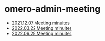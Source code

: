 # omero-admin-meeting

* [2021.12.07 Meeting minuites](https://github.com/DrKenHo-crick/omero-admin-meeting/blob/main/omero-admin-meeting-20211207.md)
* [2022.03.22 Meeting minuites](https://github.com/DrKenHo-crick/omero-admin-meeting/blob/main/OMERO%20Admin%20meeting%20-%2022%20March%202022.md)
* [2022.06.29 Meeting minuites](https://github.com/DrKenHo-crick/omero-admin-meeting/blob/af59076d5be26005ca6025a3bfeb5b91aff0104d/OMERO-admin%20meeting%20-%2029%20June%202022.md)
